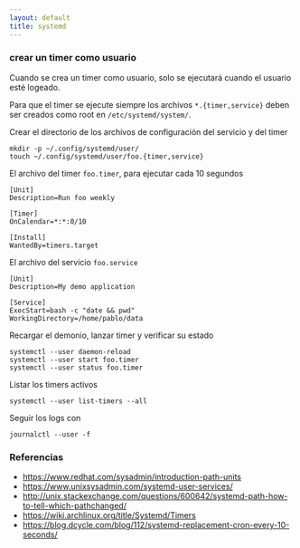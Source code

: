 ```yaml
---
layout: default
title: systemd
---
```


### crear un timer como usuario

Cuando se crea un timer como usuario, solo se ejecutará cuando el usuario esté logeado.

Para que el timer se ejecute siempre los archivos `*.{timer,service}` deben ser creados como root en `/etc/systemd/system/`.

Crear el directorio de los archivos de configuración del servicio y del timer

    mkdir -p ~/.config/systemd/user/
    touch ~/.config/systemd/user/foo.{timer,service}

El archivo del timer `foo.timer`, para ejecutar cada 10 segundos

    [Unit]
    Description=Run foo weekly

    [Timer]
    OnCalendar=*:*:0/10

    [Install]
    WantedBy=timers.target

El archivo del servicio `foo.service`

    [Unit]
    Description=My demo application

    [Service]
    ExecStart=bash -c "date && pwd"
    WorkingDirectory=/home/pablo/data

Recargar el demonio, lanzar timer y verificar su estado

    systemctl --user daemon-reload
    systemctl --user start foo.timer
    systemctl --user status foo.timer

Listar los timers activos

    systemctl --user list-timers --all

Seguir los logs con

    journalctl --user -f

### Referencias

* https://www.redhat.com/sysadmin/introduction-path-units
* https://www.unixsysadmin.com/systemd-user-services/
* http://unix.stackexchange.com/questions/600642/systemd-path-how-to-tell-which-pathchanged/
* https://wiki.archlinux.org/title/Systemd/Timers
* https://blog.dcycle.com/blog/112/systemd-replacement-cron-every-10-seconds/
